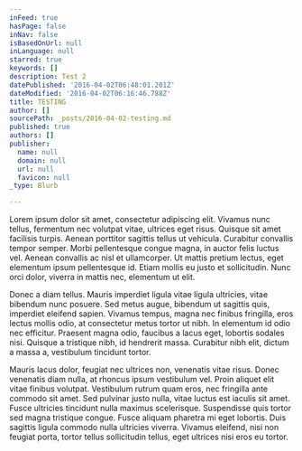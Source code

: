 ```yaml
---
inFeed: true
hasPage: false
inNav: false
isBasedOnUrl: null
inLanguage: null
starred: true
keywords: []
description: Test 2
datePublished: '2016-04-02T06:48:01.201Z'
dateModified: '2016-04-02T06:16:46.788Z'
title: TESTING
author: []
sourcePath: _posts/2016-04-02-testing.md
published: true
authors: []
publisher:
  name: null
  domain: null
  url: null
  favicon: null
_type: Blurb

---
```

Lorem ipsum dolor sit amet, consectetur adipiscing elit. Vivamus nunc 
tellus, fermentum nec volutpat vitae, ultrices eget risus. Quisque sit 
amet facilisis turpis. Aenean porttitor sagittis tellus ut vehicula. 
Curabitur convallis tempor semper. Morbi pellentesque congue magna, in 
auctor felis luctus vel. Aenean convallis ac nisl et ullamcorper. Ut 
mattis pretium lectus, eget elementum ipsum pellentesque id. Etiam 
mollis eu justo et sollicitudin. Nunc orci dolor, viverra in mattis nec,
elementum ut elit.

Donec a diam tellus. Mauris imperdiet ligula vitae ligula ultricies, 
vitae bibendum nunc posuere. Sed metus augue, bibendum ut sagittis quis,
imperdiet eleifend sapien. Vivamus tempus, magna nec finibus fringilla,
eros lectus mollis odio, at consectetur metus tortor ut nibh. In 
elementum id odio nec efficitur. Praesent magna odio, faucibus a lacus 
eget, lobortis sodales nisi. Quisque a tristique nibh, id hendrerit 
massa. Curabitur nibh elit, dictum a massa a, vestibulum tincidunt 
tortor.

Mauris lacus dolor, feugiat nec ultrices non, venenatis vitae risus. 
Donec venenatis diam nulla, at rhoncus ipsum vestibulum vel. Proin 
aliquet elit vitae finibus volutpat. Vestibulum rutrum quam eros, nec 
fringilla ante commodo sit amet. Sed pulvinar justo nulla, vitae luctus 
est iaculis sit amet. Fusce ultricies tincidunt nulla maximus 
scelerisque. Suspendisse quis tortor sed magna tristique congue. Fusce 
aliquam pharetra mi eget lobortis. Duis sagittis ligula commodo nulla 
ultricies viverra. Vivamus eleifend, nisi non feugiat porta, tortor 
tellus sollicitudin tellus, eget ultrices nisi eros eu tortor.